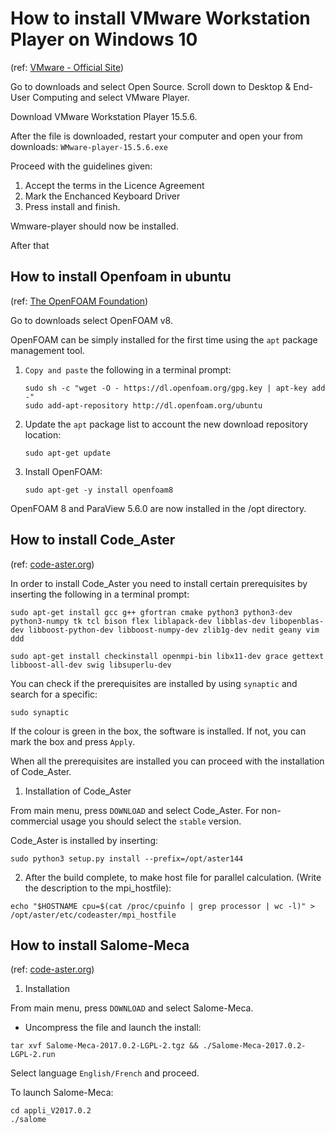 # How to install VMware Workstation Player on Windows 10

(ref: [VMware - Official Site](https://www.vmware.com))

Go to downloads and select Open Source. Scroll down to Desktop & End-User Computing and select VMware Player.

Download VMware Workstation Player 15.5.6.

After the file is downloaded, restart your computer and open your from downloads:
    ```
    WMware-player-15.5.6.exe
    ```

Proceed with the guidelines given:

1. Accept the terms in the Licence Agreement
2. Mark the Enchanced Keyboard Driver
3. Press install and finish.


Wmware-player should now be installed.

After that

## How to install Openfoam in ubuntu

(ref: [The OpenFOAM Foundation](http:www.openfoam.org))

Go to downloads select OpenFOAM v8.

OpenFOAM can be simply installed for the first time using the `apt` package management tool. 

1. `Copy and paste` the following in a terminal prompt:

    ```
    sudo sh -c "wget -O - https://dl.openfoam.org/gpg.key | apt-key add -"
    sudo add-apt-repository http://dl.openfoam.org/ubuntu
    ```

2. Update the `apt` package list to account the new download repository location:
    ```
    sudo apt-get update
    ```
3. Install OpenFOAM:
    ```
    sudo apt-get -y install openfoam8
    ```

OpenFOAM 8 and ParaView 5.6.0 are now installed in the /opt directory.

## How to install Code_Aster

(ref: [code-aster.org](https://www.code-aster.org/spip.php?rubrique2))

In order to install Code_Aster you need to install certain prerequisites by inserting the following in a terminal prompt:
```shell
sudo apt-get install gcc g++ gfortran cmake python3 python3-dev python3-numpy tk tcl bison flex liblapack-dev libblas-dev libopenblas-dev libboost-python-dev libboost-numpy-dev zlib1g-dev nedit geany vim ddd
    
sudo apt-get install checkinstall openmpi-bin libx11-dev grace gettext libboost-all-dev swig libsuperlu-dev
```

You can check if the prerequisites are installed by using `synaptic` and search for a specific:
```shell
sudo synaptic
```
If the colour is green in the box, the software is installed. If not, you can mark the box and press `Apply`.

When all the prerequisites are installed you can proceed with the installation of Code_Aster.



1. Installation of Code_Aster

From main menu, press `DOWNLOAD` and select Code_Aster. For non-commercial usage you should select the `stable` version.

Code_Aster is installed by inserting:

``` 
sudo python3 setup.py install --prefix=/opt/aster144
```

2. After the build complete, to make host file for parallel calculation. (Write the description to the mpi_hostfile):
   
```
echo "$HOSTNAME cpu=$(cat /proc/cpuinfo | grep processor | wc -l)" > /opt/aster/etc/codeaster/mpi_hostfile
```

## How to install Salome-Meca

(ref: [code-aster.org](https://www.code-aster.org/spip.php?rubrique2))

1. Installation

From main menu, press `DOWNLOAD` and select Salome-Meca. 
* Uncompress the file and launch the install:
```
tar xvf Salome-Meca-2017.0.2-LGPL-2.tgz && ./Salome-Meca-2017.0.2-LGPL-2.run
```

Select language `English/French` and proceed. 

To launch Salome-Meca:
```
cd appli_V2017.0.2
./salome
```














